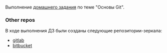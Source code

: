 Выполнение [домашнего задания](https://github.com/netology-code/sysadm-homeworks/blob/devsys10/02-git-02-base/README.md)
по теме "Основы Git".

### Other repos

В ходе выполнения ДЗ были созданы следующие репозитории-зеркала:
- [gitlab](https://gitlab.com/Dannecron/netology-devops)
- [bitbucket](https://bitbucket.org/dannecron/netology-devops/src/main/)

